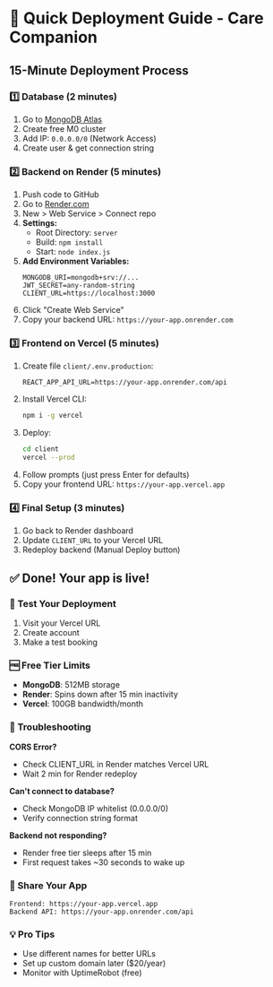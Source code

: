 # 🚀 Quick Deployment Guide - Care Companion

## 15-Minute Deployment Process

### 1️⃣ Database (2 minutes)
1. Go to [MongoDB Atlas](https://cloud.mongodb.com)
2. Create free M0 cluster
3. Add IP: `0.0.0.0/0` (Network Access)
4. Create user & get connection string

### 2️⃣ Backend on Render (5 minutes)
1. Push code to GitHub
2. Go to [Render.com](https://render.com)
3. New > Web Service > Connect repo
4. **Settings:**
   - Root Directory: `server`
   - Build: `npm install`
   - Start: `node index.js`
5. **Add Environment Variables:**
   ```
   MONGODB_URI=mongodb+srv://...
   JWT_SECRET=any-random-string
   CLIENT_URL=https://localhost:3000
   ```
6. Click "Create Web Service"
7. Copy your backend URL: `https://your-app.onrender.com`

### 3️⃣ Frontend on Vercel (5 minutes)
1. Create file `client/.env.production`:
   ```
   REACT_APP_API_URL=https://your-app.onrender.com/api
   ```
2. Install Vercel CLI:
   ```bash
   npm i -g vercel
   ```
3. Deploy:
   ```bash
   cd client
   vercel --prod
   ```
4. Follow prompts (just press Enter for defaults)
5. Copy your frontend URL: `https://your-app.vercel.app`

### 4️⃣ Final Setup (3 minutes)
1. Go back to Render dashboard
2. Update `CLIENT_URL` to your Vercel URL
3. Redeploy backend (Manual Deploy button)

## ✅ Done! Your app is live!

### 🧪 Test Your Deployment
1. Visit your Vercel URL
2. Create account
3. Make a test booking

### 🆓 Free Tier Limits
- **MongoDB**: 512MB storage
- **Render**: Spins down after 15 min inactivity
- **Vercel**: 100GB bandwidth/month

### 🔧 Troubleshooting

**CORS Error?**
- Check CLIENT_URL in Render matches Vercel URL
- Wait 2 min for Render redeploy

**Can't connect to database?**
- Check MongoDB IP whitelist (0.0.0.0/0)
- Verify connection string format

**Backend not responding?**
- Render free tier sleeps after 15 min
- First request takes ~30 seconds to wake up

### 📱 Share Your App
```
Frontend: https://your-app.vercel.app
Backend API: https://your-app.onrender.com/api
```

### 💡 Pro Tips
- Use different names for better URLs
- Set up custom domain later ($20/year)
- Monitor with UptimeRobot (free)